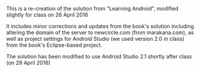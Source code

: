 This is a re-creation of the solution from "Learning Android", modified slightly for class on 26 April 2016

It includes minor corrections and updates from the book's solution including altering the domain of the server to newcircle.com (from marakana.com),
as well as project settings for Android Studio (we used version 2.0 in class) from the book's Eclipse-based project.

The solution has been modified to use Android Studio 2.1 shortly after class (on 29 April 2016)

